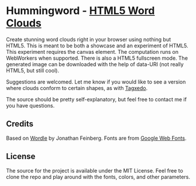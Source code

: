 Hummingword - [HTML5 Word Clouds](https://hackyon.github.io/hummingword/)
===============================

Create stunning word clouds right in your browser using nothing but HTML5. This is meant to be both a showcase and an experiment of HTML5. This experiment requires the canvas element. The computation runs on WebWorkers when supported. There is also a HTML5 fullscreen mode. The generated image can be downloaded with the help of data-URI (not really HTML5, but still cool).

Suggestions are welcomed. Let me know if you would like to see a version where clouds conform to certain shapes, as with [Tagxedo](http://www.tagxedo.com/).

The source should be pretty self-explanatory, but feel free to contact me if you have questions.


Credits
--------------------------------------
Based on [Wordle](http://www.wordle.net/) by Jonathan Feinberg. Fonts are from [Google Web Fonts](http://www.google.com/webfonts).


License
--------------------------------------
The source for the project is available under the MIT License. Feel free to clone the repo and play around with the fonts, colors, and other parameters.
